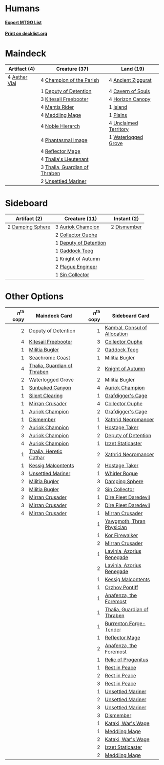# Humans

#### [Export MTGO List](../collection/Humans/Humans.txt)
#### [Print on decklist.org](http://decklist.org/?deckmain=4%09Aether%20Vial%0A4%09Ancient%20Ziggurat%0A4%09Cavern%20of%20Souls%0A4%09Champion%20of%20the%20Parish%0A1%09Deputy%20of%20Detention%0A4%09Horizon%20Canopy%0A1%09Island%0A3%09Kitesail%20Freebooter%0A4%09Mantis%20Rider%0A4%09Meddling%20Mage%0A4%09Noble%20Hierarch%0A4%09Phantasmal%20Image%0A1%09Plains%0A4%09Reflector%20Mage%0A4%09Thalia's%20Lieutenant%0A3%09Thalia,%20Guardian%20of%20Thraben%0A4%09Unclaimed%20Territory%0A2%09Unsettled%20Mariner%0A1%09Waterlogged%20Grove&deckside=3%09Auriok%20Champion%0A2%09Collector%20Ouphe%0A2%09Damping%20Sphere%0A1%09Deputy%20of%20Detention%0A2%09Dismember%0A1%09Gaddock%20Teeg%0A1%09Knight%20of%20Autumn%0A2%09Plague%20Engineer%0A1%09Sin%20Collector)
# Maindeck

|                                     Artifact (4)                                      |                                             Creature (37)                                              |                                           Land (19)                                            |
|---------------------------------------------------------------------------------------|--------------------------------------------------------------------------------------------------------|------------------------------------------------------------------------------------------------|
|4 [Aether Vial](http://gatherer.wizards.com/Pages/Card/Details.aspx?multiverseid=48146)|4 [Champion of the Parish](http://gatherer.wizards.com/Pages/Card/Details.aspx?multiverseid=409580)     |4 [Ancient Ziggurat](http://gatherer.wizards.com/Pages/Card/Details.aspx?multiverseid=189271)   |
|                                                                                       |1 [Deputy of Detention](http://gatherer.wizards.com/Pages/Card/Details.aspx?multiverseid=457309)        |4 [Cavern of Souls](http://gatherer.wizards.com/Pages/Card/Details.aspx?multiverseid=278058)    |
|                                                                                       |3 [Kitesail Freebooter](http://gatherer.wizards.com/Pages/Card/Details.aspx?multiverseid=435264)        |4 [Horizon Canopy](http://gatherer.wizards.com/Pages/Card/Details.aspx?multiverseid=409571)     |
|                                                                                       |4 [Mantis Rider](http://gatherer.wizards.com/Pages/Card/Details.aspx?multiverseid=386589)               |1 [Island](http://gatherer.wizards.com/Pages/Card/Details.aspx?multiverseid=439857)             |
|                                                                                       |4 [Meddling Mage](http://gatherer.wizards.com/Pages/Card/Details.aspx?multiverseid=179547)              |1 [Plains](http://gatherer.wizards.com/Pages/Card/Details.aspx?multiverseid=439856)             |
|                                                                                       |4 [Noble Hierarch](http://gatherer.wizards.com/Pages/Card/Details.aspx?multiverseid=179434)             |4 [Unclaimed Territory](http://gatherer.wizards.com/Pages/Card/Details.aspx?multiverseid=435419)|
|                                                                                       |4 [Phantasmal Image](http://gatherer.wizards.com/Pages/Card/Details.aspx?multiverseid=220099)           |1 [Waterlogged Grove](http://gatherer.wizards.com/Pages/Card/Details.aspx?multiverseid=464198)  |
|                                                                                       |4 [Reflector Mage](http://gatherer.wizards.com/Pages/Card/Details.aspx?multiverseid=407667)             |                                                                                                |
|                                                                                       |4 [Thalia's Lieutenant](http://gatherer.wizards.com/Pages/Card/Details.aspx?multiverseid=409783)        |                                                                                                |
|                                                                                       |3 [Thalia, Guardian of Thraben](http://gatherer.wizards.com/Pages/Card/Details.aspx?multiverseid=442025)|                                                                                                |
|                                                                                       |2 [Unsettled Mariner](http://gatherer.wizards.com/Pages/Card/Details.aspx?multiverseid=464165)          |                                                                                                |


# Sideboard

|                                       Artifact (2)                                        |                                         Creature (11)                                          |                                     Instant (2)                                      |
|-------------------------------------------------------------------------------------------|------------------------------------------------------------------------------------------------|--------------------------------------------------------------------------------------|
|2 [Damping Sphere](http://gatherer.wizards.com/Pages/Card/Details.aspx?multiverseid=443101)|3 [Auriok Champion](http://gatherer.wizards.com/Pages/Card/Details.aspx?multiverseid=72921)     |2 [Dismember](http://gatherer.wizards.com/Pages/Card/Details.aspx?multiverseid=382182)|
|                                                                                           |2 [Collector Ouphe](http://gatherer.wizards.com/Pages/Card/Details.aspx?multiverseid=464107)    |                                                                                      |
|                                                                                           |1 [Deputy of Detention](http://gatherer.wizards.com/Pages/Card/Details.aspx?multiverseid=457309)|                                                                                      |
|                                                                                           |1 [Gaddock Teeg](http://gatherer.wizards.com/Pages/Card/Details.aspx?multiverseid=140188)       |                                                                                      |
|                                                                                           |1 [Knight of Autumn](http://gatherer.wizards.com/Pages/Card/Details.aspx?multiverseid=452933)   |                                                                                      |
|                                                                                           |2 [Plague Engineer](http://gatherer.wizards.com/Pages/Card/Details.aspx?multiverseid=464049)    |                                                                                      |
|                                                                                           |1 [Sin Collector](http://gatherer.wizards.com/Pages/Card/Details.aspx?multiverseid=368968)      |                                                                                      |


# Other Options

|*n*<sup>th</sup> copy|                                            Maindeck Card                                             |*n*<sup>th</sup> copy|                                            Sideboard Card                                             |
|--------------------:|------------------------------------------------------------------------------------------------------|--------------------:|-------------------------------------------------------------------------------------------------------|
|                    2|[Deputy of Detention](http://gatherer.wizards.com/Pages/Card/Details.aspx?multiverseid=457309)        |                    1|[Kambal, Consul of Allocation](http://gatherer.wizards.com/Pages/Card/Details.aspx?multiverseid=417756)|
|                    4|[Kitesail Freebooter](http://gatherer.wizards.com/Pages/Card/Details.aspx?multiverseid=435264)        |                    3|[Collector Ouphe](http://gatherer.wizards.com/Pages/Card/Details.aspx?multiverseid=464107)             |
|                    1|[Militia Bugler](http://gatherer.wizards.com/Pages/Card/Details.aspx?multiverseid=447165)             |                    2|[Gaddock Teeg](http://gatherer.wizards.com/Pages/Card/Details.aspx?multiverseid=140188)                |
|                    1|[Seachrome Coast](http://gatherer.wizards.com/Pages/Card/Details.aspx?multiverseid=209399)            |                    1|[Militia Bugler](http://gatherer.wizards.com/Pages/Card/Details.aspx?multiverseid=447165)              |
|                    4|[Thalia, Guardian of Thraben](http://gatherer.wizards.com/Pages/Card/Details.aspx?multiverseid=442025)|                    2|[Knight of Autumn](http://gatherer.wizards.com/Pages/Card/Details.aspx?multiverseid=452933)            |
|                    2|[Waterlogged Grove](http://gatherer.wizards.com/Pages/Card/Details.aspx?multiverseid=464198)          |                    2|[Militia Bugler](http://gatherer.wizards.com/Pages/Card/Details.aspx?multiverseid=447165)              |
|                    1|[Sunbaked Canyon](http://gatherer.wizards.com/Pages/Card/Details.aspx?multiverseid=464196)            |                    4|[Auriok Champion](http://gatherer.wizards.com/Pages/Card/Details.aspx?multiverseid=72921)              |
|                    1|[Silent Clearing](http://gatherer.wizards.com/Pages/Card/Details.aspx?multiverseid=464195)            |                    1|[Grafdigger's Cage](http://gatherer.wizards.com/Pages/Card/Details.aspx?multiverseid=278452)           |
|                    1|[Mirran Crusader](http://gatherer.wizards.com/Pages/Card/Details.aspx?multiverseid=213802)            |                    4|[Collector Ouphe](http://gatherer.wizards.com/Pages/Card/Details.aspx?multiverseid=464107)             |
|                    1|[Auriok Champion](http://gatherer.wizards.com/Pages/Card/Details.aspx?multiverseid=72921)             |                    2|[Grafdigger's Cage](http://gatherer.wizards.com/Pages/Card/Details.aspx?multiverseid=278452)           |
|                    1|[Dismember](http://gatherer.wizards.com/Pages/Card/Details.aspx?multiverseid=382182)                  |                    1|[Xathrid Necromancer](http://gatherer.wizards.com/Pages/Card/Details.aspx?multiverseid=370619)         |
|                    2|[Auriok Champion](http://gatherer.wizards.com/Pages/Card/Details.aspx?multiverseid=72921)             |                    1|[Hostage Taker](http://gatherer.wizards.com/Pages/Card/Details.aspx?multiverseid=435379)               |
|                    3|[Auriok Champion](http://gatherer.wizards.com/Pages/Card/Details.aspx?multiverseid=72921)             |                    2|[Deputy of Detention](http://gatherer.wizards.com/Pages/Card/Details.aspx?multiverseid=457309)         |
|                    4|[Auriok Champion](http://gatherer.wizards.com/Pages/Card/Details.aspx?multiverseid=72921)             |                    1|[Izzet Staticaster](http://gatherer.wizards.com/Pages/Card/Details.aspx?multiverseid=253638)           |
|                    1|[Thalia, Heretic Cathar](http://gatherer.wizards.com/Pages/Card/Details.aspx?multiverseid=414338)     |                    2|[Xathrid Necromancer](http://gatherer.wizards.com/Pages/Card/Details.aspx?multiverseid=370619)         |
|                    1|[Kessig Malcontents](http://gatherer.wizards.com/Pages/Card/Details.aspx?multiverseid=240114)         |                    2|[Hostage Taker](http://gatherer.wizards.com/Pages/Card/Details.aspx?multiverseid=435379)               |
|                    3|[Unsettled Mariner](http://gatherer.wizards.com/Pages/Card/Details.aspx?multiverseid=464165)          |                    1|[Whirler Rogue](http://gatherer.wizards.com/Pages/Card/Details.aspx?multiverseid=451066)               |
|                    2|[Militia Bugler](http://gatherer.wizards.com/Pages/Card/Details.aspx?multiverseid=447165)             |                    3|[Damping Sphere](http://gatherer.wizards.com/Pages/Card/Details.aspx?multiverseid=443101)              |
|                    3|[Militia Bugler](http://gatherer.wizards.com/Pages/Card/Details.aspx?multiverseid=447165)             |                    2|[Sin Collector](http://gatherer.wizards.com/Pages/Card/Details.aspx?multiverseid=368968)               |
|                    2|[Mirran Crusader](http://gatherer.wizards.com/Pages/Card/Details.aspx?multiverseid=213802)            |                    1|[Dire Fleet Daredevil](http://gatherer.wizards.com/Pages/Card/Details.aspx?multiverseid=439756)        |
|                    3|[Mirran Crusader](http://gatherer.wizards.com/Pages/Card/Details.aspx?multiverseid=213802)            |                    2|[Dire Fleet Daredevil](http://gatherer.wizards.com/Pages/Card/Details.aspx?multiverseid=439756)        |
|                    4|[Mirran Crusader](http://gatherer.wizards.com/Pages/Card/Details.aspx?multiverseid=213802)            |                    1|[Mirran Crusader](http://gatherer.wizards.com/Pages/Card/Details.aspx?multiverseid=213802)             |
|                     |                                                                                                      |                    1|[Yawgmoth, Thran Physician](http://gatherer.wizards.com/Pages/Card/Details.aspx?multiverseid=464065)   |
|                     |                                                                                                      |                    1|[Kor Firewalker](http://gatherer.wizards.com/Pages/Card/Details.aspx?multiverseid=442010)              |
|                     |                                                                                                      |                    2|[Mirran Crusader](http://gatherer.wizards.com/Pages/Card/Details.aspx?multiverseid=213802)             |
|                     |                                                                                                      |                    1|[Lavinia, Azorius Renegade](http://gatherer.wizards.com/Pages/Card/Details.aspx?multiverseid=457333)   |
|                     |                                                                                                      |                    2|[Lavinia, Azorius Renegade](http://gatherer.wizards.com/Pages/Card/Details.aspx?multiverseid=457333)   |
|                     |                                                                                                      |                    1|[Kessig Malcontents](http://gatherer.wizards.com/Pages/Card/Details.aspx?multiverseid=240114)          |
|                     |                                                                                                      |                    1|[Orzhov Pontiff](http://gatherer.wizards.com/Pages/Card/Details.aspx?multiverseid=460469)              |
|                     |                                                                                                      |                    1|[Anafenza, the Foremost](http://gatherer.wizards.com/Pages/Card/Details.aspx?multiverseid=386476)      |
|                     |                                                                                                      |                    1|[Thalia, Guardian of Thraben](http://gatherer.wizards.com/Pages/Card/Details.aspx?multiverseid=442025) |
|                     |                                                                                                      |                    1|[Burrenton Forge-Tender](http://gatherer.wizards.com/Pages/Card/Details.aspx?multiverseid=438580)      |
|                     |                                                                                                      |                    1|[Reflector Mage](http://gatherer.wizards.com/Pages/Card/Details.aspx?multiverseid=407667)              |
|                     |                                                                                                      |                    2|[Anafenza, the Foremost](http://gatherer.wizards.com/Pages/Card/Details.aspx?multiverseid=386476)      |
|                     |                                                                                                      |                    1|[Relic of Progenitus](http://gatherer.wizards.com/Pages/Card/Details.aspx?multiverseid=174824)         |
|                     |                                                                                                      |                    1|[Rest in Peace](http://gatherer.wizards.com/Pages/Card/Details.aspx?multiverseid=442021)               |
|                     |                                                                                                      |                    2|[Rest in Peace](http://gatherer.wizards.com/Pages/Card/Details.aspx?multiverseid=442021)               |
|                     |                                                                                                      |                    3|[Rest in Peace](http://gatherer.wizards.com/Pages/Card/Details.aspx?multiverseid=442021)               |
|                     |                                                                                                      |                    1|[Unsettled Mariner](http://gatherer.wizards.com/Pages/Card/Details.aspx?multiverseid=464165)           |
|                     |                                                                                                      |                    2|[Unsettled Mariner](http://gatherer.wizards.com/Pages/Card/Details.aspx?multiverseid=464165)           |
|                     |                                                                                                      |                    3|[Unsettled Mariner](http://gatherer.wizards.com/Pages/Card/Details.aspx?multiverseid=464165)           |
|                     |                                                                                                      |                    3|[Dismember](http://gatherer.wizards.com/Pages/Card/Details.aspx?multiverseid=382182)                   |
|                     |                                                                                                      |                    1|[Kataki, War's Wage](http://gatherer.wizards.com/Pages/Card/Details.aspx?multiverseid=382190)          |
|                     |                                                                                                      |                    1|[Meddling Mage](http://gatherer.wizards.com/Pages/Card/Details.aspx?multiverseid=179547)               |
|                     |                                                                                                      |                    2|[Kataki, War's Wage](http://gatherer.wizards.com/Pages/Card/Details.aspx?multiverseid=382190)          |
|                     |                                                                                                      |                    2|[Izzet Staticaster](http://gatherer.wizards.com/Pages/Card/Details.aspx?multiverseid=253638)           |
|                     |                                                                                                      |                    2|[Meddling Mage](http://gatherer.wizards.com/Pages/Card/Details.aspx?multiverseid=179547)               |

